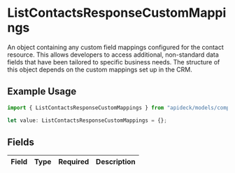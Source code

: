 # ListContactsResponseCustomMappings

An object containing any custom field mappings configured for the contact resource. This allows developers to access additional, non-standard data fields that have been tailored to specific business needs. The structure of this object depends on the custom mappings set up in the CRM.

## Example Usage

```typescript
import { ListContactsResponseCustomMappings } from "apideck/models/components";

let value: ListContactsResponseCustomMappings = {};
```

## Fields

| Field       | Type        | Required    | Description |
| ----------- | ----------- | ----------- | ----------- |